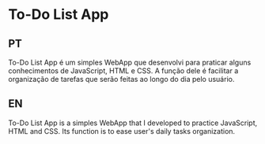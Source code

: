 # To-Do List App

## PT
To-Do List App é um simples WebApp que desenvolvi para praticar alguns conhecimentos de JavaScript, HTML e CSS. A função dele é facilitar a organização de tarefas que serão feitas ao longo do dia pelo usuário. 

## EN
To-Do List App is a simples WebApp that I developed to practice JavaScript, HTML and CSS. Its function is to ease user's daily tasks organization.

